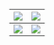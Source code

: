 


|<img align="center" src="https://github-readme-stats.vercel.app/api?username=NoManPlay&show_icons=true&include_all_commits=true&theme=buefy&hide_border=true" />|<img align="center" src="https://github-readme-stats.vercel.app/api/wakatime?username=NoManPlay&show_icons=true&langs_count=5&layout=compact&theme=flag-india&hide_border=true&api_domain=wakapi.dev" />|
| ------------- | ------------- |
|<a href="https://nomanplay.github.io/blog"><img align="center" src="https://github-readme-stats.vercel.app/api/pin/?username=NoManPlay&repo=blog&show_owner=true&hide_border=true" /></a>|<img align="center" src="https://github-readme-stats.vercel.app/api/top-langs/?username=NoManPlay&layout=compact&theme=vue&hide_border=true" />|




